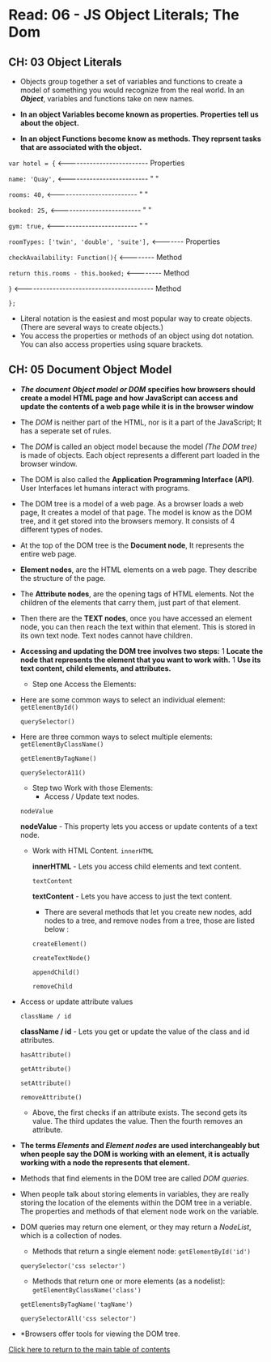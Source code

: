 # Read: 06 - JS Object Literals; The Dom

## CH: 03 Object Literals

- Objects group together a set of variables and functions to create a model of something you would recognize from the real world. In an **_Object_**, variables and functions take on new names.

- **In an object Variables become known as properties. Properties tell us about the object.**
- **In an object Functions become know as methods. They reprsent tasks that are associated with the object.**

``var hotel = {``            <------------------------- Properties

``name: 'Quay',``            <------------------------- "        "

``rooms: 40,``               <------------------------- "        "

``booked: 25,``              <------------------------- "        "

``gym: true,``               <------------------------- "        "

``roomTypes: ['twin', 'double', 'suite'],``    <------- Properties

``checkAvailability: Function(){``             <-------- Method

``return this.rooms - this.booked;``           <-------- Method

  ``}``          <---------------------------------------- Method

``};``

- Literal notation is the easiest and most popular way to create objects.\(There are several ways to create objects.\)
- You access the properties or methods of an object using dot notation. You can also access properties using square brackets.


## CH: 05 Document Object Model

- **_The document Object model or DOM_** **specifies how browsers should create a model HTML page and how JavaScript can access and update the contents of a web page while it is in the browser window**

- The *DOM* is neither part of the HTML, nor is it a part of the JavaScript; It has a seperate set of rules.
- The *DOM* is called an object model because the model *(The DOM tree)* is made of objects. Each object represents a different part loaded in the browser window.
- The DOM is also called the **Application Programming Interface (API)**. User Interfaces let humans interact with programs.
- The DOM tree is a model of a web page. As a browser loads a web page, It creates a model of that page. The model is know as the DOM tree, and it get stored into the browsers memory. It consists of 4 different types of nodes.
- At the top of the DOM tree is the **Document node**, It represents the entire web page.
- **Element nodes**, are the HTML elements on a web page. They describe the structure of the page.
- The **Attribute nodes**, are the opening tags of HTML elements. Not the children of the elements that carry them, just part of that element. 
- Then there are the **TEXT nodes**, once you have accessed an element node, you can then reach the text within that element. This is stored in its own text node. Text nodes cannot have children. 

- **Accessing and updating the DOM tree involves two steps:**
  1 **Locate the node that represents the element that you want to work with.**
    1 **Use its text content, child elements, and attributes.**

    - Step one Access the Elements:

- Here are some common ways to select an individual element: 
     ``getElementById()``

     ``querySelector()``

- Here are three common ways to select multiple elements:
     ``getElementByClassName()``

     ``getElementByTagName()``

     ``querySelectorA11()``

   - Step two Work with those Elements:
     - Access / Update text nodes.

   ``nodeValue``

   **nodeValue** - This property lets you access or update contents of a text node.

  - Work with HTML Content.
     ``innerHTML``

     **innerHTML** - Lets you access child elements and text content.

     ``textContent``

     **textContent** - Lets you have access to just the text content.

     - There are several methods that let you create new nodes, add nodes to a tree, and remove nodes from a tree, those are listed below :

     ``createElement()``

     ``createTextNode()``

     ``appendChild()``

     ``removeChild``

- Access or update attribute values

    ``className / id``

    **className / id** - Lets you get or update the value of the class and id attributes.

    ``hasAttribute()``

    ``getAttribute()``

    ``setAttribute()``

    ``removeAttribute()``

    - Above, the first checks if an attribute exists. The second gets its value. The third updates the value. Then the fourth removes an attribute.

- **The terms *Elements* and *Element nodes* are used interchangeably but when people say the DOM is working with an element, it is actually working with a node the represents that element.**

- Methods that find elements in the DOM tree are called *DOM queries*. 
- When people talk about storing elements in variables, they are really storing the location of the elements within the DOM tree in a veriable. The properties and methods of that element node work on the variable.
- DOM queries may return one element, or they may return a *NodeList*, which is a collection of nodes.
   - Methods that return a single element node:
    ``getElementById('id')``

    ``querySelector('css selector')``

   - Methods that return one or more elements (as a nodelist):
    ``getElementByClassName('class')``

    ``getElementsByTagName('tagName')``

    ``querySelectorAll('css selector')``

- *Browsers offer tools for viewing the DOM tree.





[Click here to return to the main table of contents](README.md)



